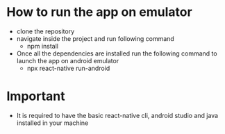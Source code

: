 # How to run the app on emulator

* clone the repository
* navigate inside the project and run following command
	- npm install
* Once all the dependencies are installed run the following command to launch the app on android emulator	
	- npx react-native run-android

# Important
* It is required to have the basic react-native cli, android studio and java installed in your machine
